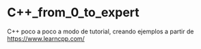 # C++_from_0_to_expert
C++ poco a poco a modo de tutorial, creando ejemplos a partir de https://www.learncpp.com/ 
